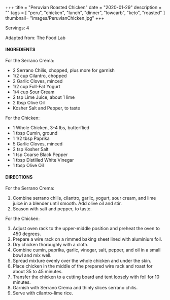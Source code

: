 +++
title = "Peruvian Roasted Chicken"
date = "2020-01-29"
description = ""
tags = [
    "peru",
    "chicken",
    "lunch",
    "dinner",
    "lowcarb",
    "keto",
    "roasted"
]
thumbnail= "images/PeruvianChicken.jpg"
+++

Servings: 4 <!--more-->

Adapted from: The Food Lab 

#### INGREDIENTS 

For the Serrano Crema: 

* 2 Serrano Chilis, chopped, plus more for garnish
* 1/2 cup Cilantro, chopped 
* 2 Garlic Cloves, minced 
* 1/2 cup Full-Fat Yogurt 
* 1/4 cup Sour Cream 
* 2 tsp Lime Juice, about 1 lime 
* 2 tbsp Olive Oil 
* Kosher Salt and Pepper, to taste 

For the Chicken: 

* 1 Whole Chicken, 3-4 lbs, butterflied
* 1 tbsp Cumin, ground 
* 1 1/2 tbsp Paprika 
* 5 Garlic Cloves, minced 
* 2 tsp Kosher Salt 
* 1 tsp Coarse Black Pepper 
* 1 tbsp Distilled White Vinegar 
* 1 tbsp Olive Oil 



#### DIRECTIONS 

For the Serrano Crema: 

1. Combine serrano chilis, cilantro, garlic, yogurt, sour cream, and lime juice in a blender until smooth. Add olive oil and stir.
2. Season with salt and pepper, to taste.

For the Chicken: 

1. Adjust oven rack to the upper-middle position and preheat the oven to 450 degrees. 
2. Prepare a wire rack on a rimmed baking sheet lined with aluminium foil.  
3. Dry chicken thoroughly with a cloth. 
4. Combine cumin, paprika, garlic, vinegar, salt, pepper, and oil in a small bowl and mix well. 
5. Spread mixture evenly over the whole chicken and under the skin.
6. Place chicken in the middle of the prepared wire rack and roast for about 35 to 45 minutes.
7. Transfer the chicken to a cutting board and tent loosely with foil for 10 minutes. 
8. Garnish with Serrano Crema and thinly slices serrano chilis. 
9. Serve with cilantro-lime rice. 
